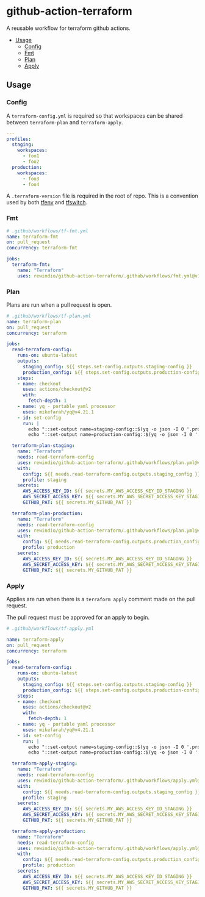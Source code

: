 # github-action-terraform

A reusable workflow for terraform github actions.

<!-- BEGIN mktoc -->
- [Usage](#usage)
  - [Config](#config)
  - [Fmt](#fmt)
  - [Plan](#plan)
  - [Apply](#apply)
<!-- END mktoc -->

## Usage

### Config

A `terraform-config.yml` is required so that workspaces can be shared between `terraform-plan` and `terraform-apply`.

```yaml
---
profiles:
  staging:
    workspaces:
      - foo1
      - foo2
  production:
    workspaces:
      - foo3
      - foo4
```

A `.terraform-version` file is required in the root of repo. This is a convention used by both [tfenv](https://github.com/tfutils/tfenv) and [tfswitch](https://github.com/warrensbox/terraform-switcher).

### Fmt


```yaml
# .github/workflows/tf-fmt.yml
name: terraform-fmt
on: pull_request
concurrency: terraform-fmt

jobs:
  terraform-fmt:
    name: "Terraform"
    uses: rewindio/github-action-terraform/.github/workflows/fmt.yml@v1
```

### Plan

Plans are run when a pull request is open.

```yaml
# .github/workflows/tf-plan.yml
name: terraform-plan
on: pull_request
concurrency: terraform

jobs:
  read-terraform-config:
    runs-on: ubuntu-latest
    outputs:
      staging_config: ${{ steps.set-config.outputs.staging-config }}
      production_config: ${{ steps.set-config.outputs.production-config }}
    steps:
    - name: checkout
      uses: actions/checkout@v2
      with:
        fetch-depth: 1
    - name: yq - portable yaml processor
      uses: mikefarah/yq@v4.21.1
    - id: set-config
      run: |
        echo "::set-output name=staging-config::$(yq -o json -I 0 '.profiles.staging.workspaces' terraform-config.yml)"
        echo "::set-output name=production-config::$(yq -o json -I 0 '.profiles.production.workspaces' terraform-config.yml)"

  terraform-plan-staging:
    name: "Terraform"
    needs: read-terraform-config
    uses: rewindio/github-action-terraform/.github/workflows/plan.yml@v1
    with:
      config: ${{ needs.read-terraform-config.outputs.staging_config }}
      profile: staging
    secrets:
      AWS_ACCESS_KEY_ID: ${{ secrets.MY_AWS_ACCESS_KEY_ID_STAGING }}
      AWS_SECRET_ACCESS_KEY: ${{ secrets.MY_AWS_SECRET_ACCESS_KEY_STAGING }}
      GITHUB_PAT: ${{ secrets.MY_GITHUB_PAT }}

  terraform-plan-production:
    name: "Terraform"
    needs: read-terraform-config
    uses: rewindio/github-action-terraform/.github/workflows/plan.yml@v1
    with:
      config: ${{ needs.read-terraform-config.outputs.production_config }}
      profile: production
    secrets:
      AWS_ACCESS_KEY_ID: ${{ secrets.MY_AWS_ACCESS_KEY_ID_STAGING }}
      AWS_SECRET_ACCESS_KEY: ${{ secrets.MY_AWS_SECRET_ACCESS_KEY_STAGING }}
      GITHUB_PAT: ${{ secrets.MY_GITHUB_PAT }}
```

### Apply

Applies are run when there is a `terraform apply` comment made on the pull request.

The pull request must be approved for an apply to begin.

```yaml
# .github/workflows/tf-apply.yml

name: terraform-apply
on: pull_request
concurrency: terraform

jobs:
  read-terraform-config:
    runs-on: ubuntu-latest
    outputs:
      staging_config: ${{ steps.set-config.outputs.staging-config }}
      production_config: ${{ steps.set-config.outputs.production-config }}
    steps:
    - name: checkout
      uses: actions/checkout@v2
      with:
        fetch-depth: 1
    - name: yq - portable yaml processor
      uses: mikefarah/yq@v4.21.1
    - id: set-config
      run: |
        echo "::set-output name=staging-config::$(yq -o json -I 0 '.profiles.staging.workspaces' terraform-config.yml)"
        echo "::set-output name=production-config::$(yq -o json -I 0 '.profiles.production.workspaces' terraform-config.yml)"

  terraform-apply-staging:
    name: "Terraform"
    needs: read-terraform-config
    uses: rewindio/github-action-terraform/.github/workflows/apply.yml@v1
    with:
      config: ${{ needs.read-terraform-config.outputs.staging_config }}
      profile: staging
    secrets:
      AWS_ACCESS_KEY_ID: ${{ secrets.MY_AWS_ACCESS_KEY_ID_STAGING }}
      AWS_SECRET_ACCESS_KEY: ${{ secrets.MY_AWS_SECRET_ACCESS_KEY_STAGING }}
      GITHUB_PAT: ${{ secrets.MY_GITHUB_PAT }}

  terraform-apply-production:
    name: "Terraform"
    needs: read-terraform-config
    uses: rewindio/github-action-terraform/.github/workflows/apply.yml@v1
    with:
      config: ${{ needs.read-terraform-config.outputs.production_config }}
      profile: production
    secrets:
      AWS_ACCESS_KEY_ID: ${{ secrets.MY_AWS_ACCESS_KEY_ID_STAGING }}
      AWS_SECRET_ACCESS_KEY: ${{ secrets.MY_AWS_SECRET_ACCESS_KEY_STAGING }}
      GITHUB_PAT: ${{ secrets.MY_GITHUB_PAT }}

```
